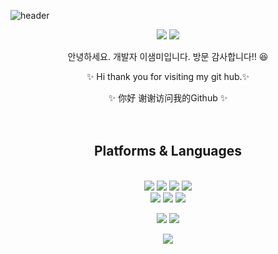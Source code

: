 
![header](https://capsule-render.vercel.app/api?type=transparent&text=Hello%20Guys!&fontAlign=54&desc=认识你很高兴&descAlignY=90&descAlign=54)


<div align=center> 
  <p>
  <a href="https://keep-trying-until-the-end.tistory.com/" target="_blank"><img src="https://img.shields.io/badge/Blog-DD0B78?style=flat-square&logo=GitHub%20Sponsors&logoColor=white"/></a>
  <a href="mailto:saemmilee1231@gmail.com" target="_blank"><img src="https://img.shields.io/badge/saemmilee1231@gmail.com-EA4335?style=flat-square&logo=Gmail&logoColor=white"/></a>
  
</p>
<p>
  안녕하세요. 개발자 이샘미입니다.
  방문 감사합니다!! 😆
  
 ✨ Hi thank you for visiting my git hub.✨ <br/>
  
  ✨ 你好 谢谢访问我的Github ✨ <br/>
   <br/><br/>
</p>
 
  
  

## Platforms & Languages
<p>
  
  <br>  
      <img src="https://img.shields.io/badge/java-007396?style=for-the-badge&logo=java&logoColor=white">
      <img src="https://img.shields.io/badge/spring-6DB33F?style=for-the-badge&logo=spring&logoColor=white"> 
      <img src="https://img.shields.io/badge/MySql-4479A1?style=for-the-badge&logo=MySql&logoColor=white">
  <img src="https://img.shields.io/badge/javascript-F7DF1E?style=for-the-badge&logo=javascript&logoColor=black"> 
  <br>
      <img src="https://img.shields.io/badge/Docker-2496ED?style=for-the-badge&logo=Docker&logoColor=white"> 
      <img src="https://img.shields.io/badge/Node.js-339933?style=for-the-badge&logo=Node.js&logoColor=white">
         <img src="https://img.shields.io/badge/python-3776AB?style=for-the-badge&logo=python&logoColor=white"> 
  <br>
</p>

<p>
  <img src="https://img.shields.io/badge/github-181717?style=for-the-badge&logo=github&logoColor=white">
  <img src="https://img.shields.io/badge/git-F05032?style=for-the-badge&logo=git&logoColor=white">
</p>
<p>
    <img src="https://img.shields.io/badge/html5-E34F26?style=for-the-badge&logo=html5&logoColor=white"> 
</p>
</div>
</div>





